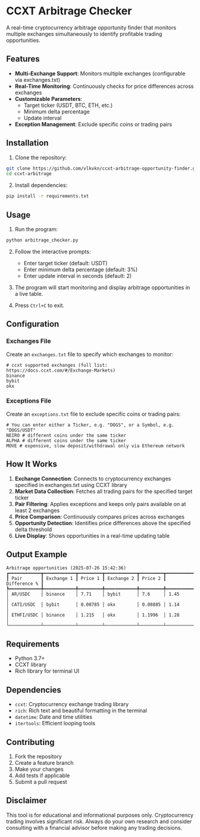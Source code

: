 # CCXT Arbitrage Checker

A real-time cryptocurrency arbitrage opportunity finder that monitors multiple exchanges simultaneously to identify profitable trading opportunities.

## Features

- **Multi-Exchange Support**: Monitors multiple exchanges (configurable via exchanges.txt)
- **Real-Time Monitoring**: Continuously checks for price differences across exchanges
- **Customizable Parameters**: 
  - Target ticker (USDT, BTC, ETH, etc.)
  - Minimum delta percentage
  - Update interval
- **Exception Management**: Exclude specific coins or trading pairs

## Installation

1. Clone the repository:
```bash
git clone https://github.com/vlkvkn/ccxt-arbitrage-opportunity-finder.git
cd ccxt-arbitrage
```

2. Install dependencies:
```bash
pip install -r requirements.txt
```

## Usage

1. Run the program:
```bash
python arbitrage_checker.py
```

2. Follow the interactive prompts:
   - Enter target ticker (default: USDT)
   - Enter minimum delta percentage (default: 3%)
   - Enter update interval in seconds (default: 2)

3. The program will start monitoring and display arbitrage opportunities in a live table.

4. Press `Ctrl+C` to exit.

## Configuration

### Exchanges File

Create an `exchanges.txt` file to specify which exchanges to monitor:

```
# ccxt supported exchanges (full list: https://docs.ccxt.com/#/Exchange-Markets)
binance
bybit
okx
```

### Exceptions File

Create an `exceptions.txt` file to exclude specific coins or trading pairs:

```
# You can enter either a Ticker, e.g. "DOGS", or a Symbol, e.g. "DOGS/USDT"
NEIRO # different coins under the same ticker
ALPHA # different coins under the same ticker
MOVE # expensive, slow deposit/withdrawal only via Ethereum network
```

## How It Works

1. **Exchange Connection**: Connects to cryptocurrency exchanges specified in exchanges.txt using CCXT library
2. **Market Data Collection**: Fetches all trading pairs for the specified target ticker
3. **Pair Filtering**: Applies exceptions and keeps only pairs available on at least 2 exchanges
4. **Price Comparison**: Continuously compares prices across exchanges
5. **Opportunity Detection**: Identifies price differences above the specified delta threshold
6. **Live Display**: Shows opportunities in a real-time updating table

## Output Example

```
Arbitrage opportunities (2025-07-26 15:42:36)
┏━━━━━━━━━━━━┳━━━━━━━━━━━━┳━━━━━━━━━┳━━━━━━━━━━━━┳━━━━━━━━━┳━━━━━━━━━━━━━━┓
┃ Pair       ┃ Exchange 1 ┃ Price 1 ┃ Exchange 2 ┃ Price 2 ┃ Difference % ┃
┡━━━━━━━━━━━━╇━━━━━━━━━━━━╇━━━━━━━━━╇━━━━━━━━━━━━╇━━━━━━━━━╇━━━━━━━━━━━━━━┩
│ AR/USDC    │ binance    │ 7.71    │ bybit      │ 7.6     │ 1.45         │
│ CATI/USDC  │ bybit      │ 0.08785 │ okx        │ 0.08885 │ 1.14         │
│ ETHFI/USDC │ binance    │ 1.215   │ okx        │ 1.1996  │ 1.28         │
└────────────┴────────────┴─────────┴────────────┴─────────┴──────────────┘
```

## Requirements

- Python 3.7+
- CCXT library
- Rich library for terminal UI

## Dependencies

- `ccxt`: Cryptocurrency exchange trading library
- `rich`: Rich text and beautiful formatting in the terminal
- `datetime`: Date and time utilities
- `itertools`: Efficient looping tools

## Contributing

1. Fork the repository
2. Create a feature branch
3. Make your changes
4. Add tests if applicable
5. Submit a pull request


## Disclaimer

This tool is for educational and informational purposes only. Cryptocurrency trading involves significant risk. Always do your own research and consider consulting with a financial advisor before making any trading decisions.